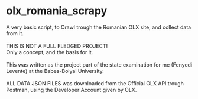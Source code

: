 # olx_romania_scrapy

A very basic script, to Crawl trough the Romanian OLX site, and collect data from it.<br/><br/>
THIS IS NOT A FULL FLEDGED PROJECT! <br/>Only a concept, and the basis for it.<br/><br/>
This was written as the project part of the state examination for me (Fenyedi Levente) at the Babes-Bolyai University.<br/><br/>
ALL DATA.JSON FILES was downloaded from the Official OLX API trough Postman, using the Developer Account given by OLX.<br/><br/>